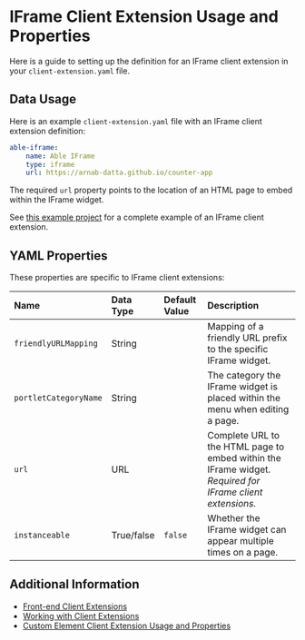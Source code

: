 # IFrame Client Extension Usage and Properties

Here is a guide to setting up the definition for an IFrame client extension in your `client-extension.yaml` file.

## Data Usage

Here is an example `client-extension.yaml` file with an IFrame client extension definition:

```yaml
able-iframe:
    name: Able IFrame
    type: iframe
    url: https://arnab-datta.github.io/counter-app
```

The required `url` property points to the location of an HTML page to embed within the IFrame widget.

See [this example project](https://github.com/liferay/liferay-portal/tree/master/workspaces/sample-default-workspace/client-extensions/sample-iframe-1) for a complete example of an IFrame client extension.

## YAML Properties

These properties are specific to IFrame client extensions:

| Name | Data Type | Default Value | Description |
| :--- | :--- | :--- | :--- |
| `friendlyURLMapping` | String | | Mapping of a friendly URL prefix to the specific IFrame widget. |
| `portletCategoryName` | String | | The category the IFrame widget is placed within the menu when editing a page. |
| `url` | URL | | Complete URL to the HTML page to embed within the IFrame widget. *Required for IFrame client extensions.* |
| `instanceable` | True/false | `false` | Whether the IFrame widget can appear multiple times on a page. |

## Additional Information

* [Front-end Client Extensions](../front-end-client-extensions.md)
* [Working with Client Extensions](../working-with-client-extensions.md)
* [Custom Element Client Extension Usage and Properties](./custom-element-client-extension-usage-and-properties.md)
